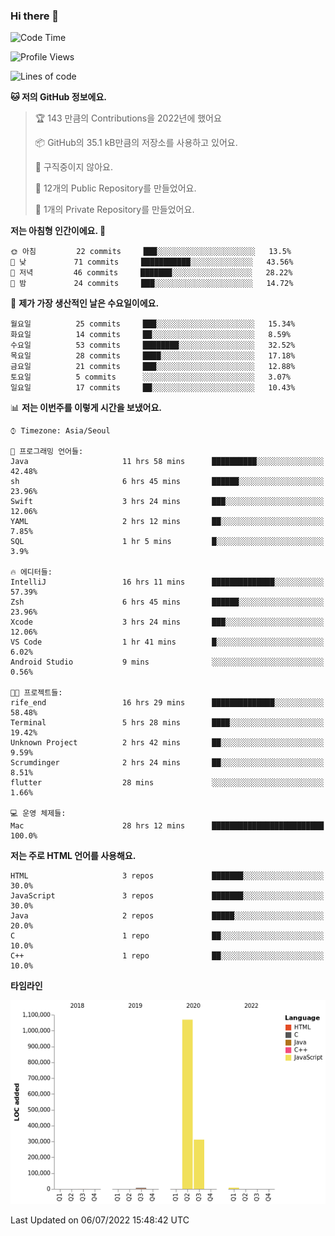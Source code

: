 ### Hi there 👋

<!--
**otm0937/otm0937** is a ✨ _special_ ✨ repository because its `README.md` (this file) appears on your GitHub profile.

Here are some ideas to get you started:

- 🔭 I’m currently working on ...
- 🌱 I’m currently learning ...
- 👯 I’m looking to collaborate on ...
- 🤔 I’m looking for help with ...
- 💬 Ask me about ...
- 📫 How to reach me: ...
- 😄 Pronouns: ...
- ⚡ Fun fact: ...
-->

  <!--START_SECTION:waka-->
![Code Time](http://img.shields.io/badge/Code%20Time-0%20secs-blue)

![Profile Views](http://img.shields.io/badge/Profile%20Views-0-blue)

![Lines of code](https://img.shields.io/badge/%EC%A0%80%EB%8A%94%20%EC%97%AC%ED%83%9C%EA%B9%8C%EC%A7%80%20-1%20Million%20%EC%A4%84%EC%9D%98%20%EC%BD%94%EB%93%9C%EB%A5%BC%20%EC%9E%91%EC%84%B1%ED%96%88%EC%96%B4%EC%9A%94.-blue)

**🐱 저의 GitHub 정보에요.** 

> 🏆 143 만큼의 Contributions을 2022년에 했어요
 > 
> 📦 GitHub의 35.1 kB만큼의 저장소를 사용하고 있어요. 
 > 
> 🚫 구직중이지 않아요.
 > 
> 📜 12개의 Public Repository를 만들었어요. 
 > 
> 🔑 1개의 Private Repository를 만들었어요. 
 > 
**저는 아침형 인간이에요. 🐤** 

```text
🌞 아침         22 commits     ███░░░░░░░░░░░░░░░░░░░░░░   13.5% 
🌆 낮　         71 commits     ███████████░░░░░░░░░░░░░░   43.56% 
🌃 저녁         46 commits     ███████░░░░░░░░░░░░░░░░░░   28.22% 
🌙 밤　         24 commits     ███░░░░░░░░░░░░░░░░░░░░░░   14.72%

```
📅 **제가 가장 생산적인 날은 수요일이에요.** 

```text
월요일          25 commits     ███░░░░░░░░░░░░░░░░░░░░░░   15.34% 
화요일          14 commits     ██░░░░░░░░░░░░░░░░░░░░░░░   8.59% 
수요일          53 commits     ████████░░░░░░░░░░░░░░░░░   32.52% 
목요일          28 commits     ████░░░░░░░░░░░░░░░░░░░░░   17.18% 
금요일          21 commits     ███░░░░░░░░░░░░░░░░░░░░░░   12.88% 
토요일          5 commits      ░░░░░░░░░░░░░░░░░░░░░░░░░   3.07% 
일요일          17 commits     ██░░░░░░░░░░░░░░░░░░░░░░░   10.43%

```


📊 **저는 이번주를 이렇게 시간을 보냈어요.** 

```text
⌚︎ Timezone: Asia/Seoul

💬 프로그래밍 언어들: 
Java                     11 hrs 58 mins      ██████████░░░░░░░░░░░░░░░   42.48% 
sh                       6 hrs 45 mins       ██████░░░░░░░░░░░░░░░░░░░   23.96% 
Swift                    3 hrs 24 mins       ███░░░░░░░░░░░░░░░░░░░░░░   12.06% 
YAML                     2 hrs 12 mins       ██░░░░░░░░░░░░░░░░░░░░░░░   7.85% 
SQL                      1 hr 5 mins         █░░░░░░░░░░░░░░░░░░░░░░░░   3.9%

🔥 에디터들: 
IntelliJ                 16 hrs 11 mins      ██████████████░░░░░░░░░░░   57.39% 
Zsh                      6 hrs 45 mins       ██████░░░░░░░░░░░░░░░░░░░   23.96% 
Xcode                    3 hrs 24 mins       ███░░░░░░░░░░░░░░░░░░░░░░   12.06% 
VS Code                  1 hr 41 mins        █░░░░░░░░░░░░░░░░░░░░░░░░   6.02% 
Android Studio           9 mins              ░░░░░░░░░░░░░░░░░░░░░░░░░   0.56%

🐱‍💻 프로젝트들: 
rife_end                 16 hrs 29 mins      ██████████████░░░░░░░░░░░   58.48% 
Terminal                 5 hrs 28 mins       ████░░░░░░░░░░░░░░░░░░░░░   19.42% 
Unknown Project          2 hrs 42 mins       ██░░░░░░░░░░░░░░░░░░░░░░░   9.59% 
Scrumdinger              2 hrs 24 mins       ██░░░░░░░░░░░░░░░░░░░░░░░   8.51% 
flutter                  28 mins             ░░░░░░░░░░░░░░░░░░░░░░░░░   1.66%

💻 운영 체제들: 
Mac                      28 hrs 12 mins      █████████████████████████   100.0%

```

**저는 주로 HTML 언어를 사용해요.** 

```text
HTML                     3 repos             ███████░░░░░░░░░░░░░░░░░░   30.0% 
JavaScript               3 repos             ███████░░░░░░░░░░░░░░░░░░   30.0% 
Java                     2 repos             █████░░░░░░░░░░░░░░░░░░░░   20.0% 
C                        1 repo              ██░░░░░░░░░░░░░░░░░░░░░░░   10.0% 
C++                      1 repo              ██░░░░░░░░░░░░░░░░░░░░░░░   10.0%

```


**타임라인**

![Chart not found](https://raw.githubusercontent.com/otm0937/otm0937/main/charts/bar_graph.png) 


 Last Updated on 06/07/2022 15:48:42 UTC
<!--END_SECTION:waka-->
